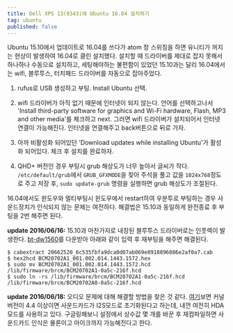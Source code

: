 ```yaml
---
title: Dell XPS 13(9343)에 Ubuntu 16.04 설치하기
tag: ubuntu
published: false
---
```

Ubuntu 15.10에서 업데이트로 16.04를 쓰다가 atom 창 스위칭을 하면 유니티가 꺼지는 현상이 발생하여 16.04로 클린 설치했다. 설치할 때 드라이버를 제대로 잡지 못해서 하나하나 수동으로 설치하고, 세팅해야하는 불편함이 있었던 15.10과는 달리 16.04에서는 wifi, 블루투스, 터치패드 드라이버를 자동으로 잡아주었다.

1. rufus로 USB 생성하고 부팅. Install Ubuntu 선택.

2. wifi 드라이버가 아직 없기 때문에 인터넷이 되지 않는다. 언어를 선택하고나서 'Install third-party software for graphics and Wi-Fi hardware, Flash, MP3 and other media'를 체크하고 next. 그러면 wifi 드라이버가 설치되어서 인터넷 연결이 가능해진다. 인터넷을 연결해주고 back버튼으로 뒤로 가자.

3. 아까 비활성화 되어있던 'Download updates while installing Ubuntu'가 활성화 되어있다. 체크 후 설치를 완료하자.

4. QHD+ 버전인 경우 부팅시 grub 해상도가 너무 높아서 글씨가 작다. `/etc/default/grub`에서 `GRUB_GFXMODE`을 찾아 주석을 풀고 값을 `1024x768`정도로 주고 저장 후, `sudo update-grub` 명령을 실행하면 grub 해상도가 조절된다.

16.04에서도 윈도우와 멀티부팅시 윈도우에서 restart하여 우분투로 부팅하는 경우 사운드장치가 인식되지 않는 문제는 여전하다. 해결법은 15.10과 동일하게 완전종료 후 부팅을 2번 해주면 된다.

**update 2016/06/16:** 15.10과 마찬가지로 내장된 블루투스 드라이버로는 인풋렉이 발생한다. [bt-dw1560](https://aur.archlinux.org/packages/bt-dw1560-firmware/)를 다운받아 아래와 같이 입력 후 재부팅을 해주면 해결된다.

```
$ cabextract 20662520_6c535fbfa9dca0d07ab069e8918896086e2af0a7.cab
$ hex2hcd BCM20702A1_001.002.014.1443.1572.hex
$ sudo mv BCM20702A1_001.002.014.1443.1572.hcd /lib/firmware/brcm/BCM20702A1-0a5c-216f.hcd
$ sudo ln -rs /lib/firmware/brcm/BCM20702A1-0a5c-216f.hcd /lib/firmware/brcm/BCM20702A0-0a5c-216f.hcd
```

**update 2016/06/18:** 오디오 문제에 대해 해결할 방법을 찾은 것 같다. [여기](https://wiki.archlinux.org/index.php/Dell_XPS_13_(2015))보면 커널 버전이 4.4 이상이면 사운드카드가 I2S모드로 초기화된다고 하는데, 내껀 여전히 HDA 모드를 사용하고 있다. 구글링해보니 설정에서 상수값 몇 개를 바꾼 후 재컴파일하면 사운드카드 인식은 물론이고 마이크까지 가능해진다고 한다.

